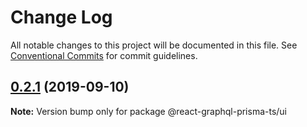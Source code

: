 # Change Log

All notable changes to this project will be documented in this file.
See [Conventional Commits](https://conventionalcommits.org) for commit guidelines.

## [0.2.1](https://gitlab.com/jrobic/react-graphql-prisma-ts/compare/v0.2.0...v0.2.1) (2019-09-10)

**Note:** Version bump only for package @react-graphql-prisma-ts/ui
